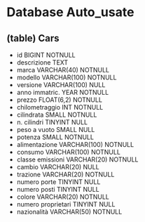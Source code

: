 # Database Auto_usate

## (table) Cars

- id                    BIGINT NOTNULL
- descrizione           TEXT
- marca                 VARCHAR(40) NOTNULL
- modello               VARCHAR(100) NOTNULL
- versione              VARCHAR(100) NULL
- anno immatric.        YEAR NOTNULL
- prezzo                FLOAT(6,2) NOTNULL
- chilometraggio        INT NOTNULL
- cilindrata            SMALL NOTNULL
- n. cilindri           TINYINT NULL 
- peso a vuoto          SMALL NULL
- potenza               SMALL <!-- cv/kw --> NOTNULL
- alimentazione         VARCHAR(100) NOTNULL
- consumo               VARCHAR(100) NOTNULL
- classe emissioni      VARCHAR(20) NOTNULL           
- cambio                VARCHAR(20) NULL 
- trazione              VARCHAR(20) NOTNULL
- numero porte          TINYINT NULL 
- numero posti          TINYINT NULL 
- colore                VARCHAR(20) NOTNULL
- numero proprietari    TINYINT NULL 
- nazionalità           VARCHAR(50) NOTNULL
               
           
